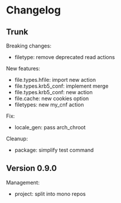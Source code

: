 
# Changelog

## Trunk

Breaking changes:
* filetype: remove deprecated read actions

New features:
* file.types.hfile: import new action
* file.types.krb5_conf: implement merge
* file.types.krb5_conf: new action
* file.cache: new cookies option
* filetypes: new my_cnf action

Fix:
* locale_gen: pass arch_chroot

Cleanup:
* package: simplify test command

## Version 0.9.0

Management:
* project: split into mono repos
